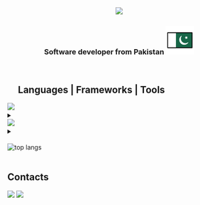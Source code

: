 <div align=center>
<a href="https://visitcount.itsvg.in">
  <img src="https://visitcount.itsvg.in/api?id=humzasadiq&label=Profile%20Views&color=12&icon=5&pretty=true" />
</a></div>

<!-- <h1 align="center">Hello, I'm Hamza <img height="32" width="32" src="https://github.com/humzasadiq/humzasadiq/blob/main/neko32.gif?raw=true"/><br/>
</h1> -->
<h3 align="center">
  Software developer from Pakistan 
  <img src="https://raw.githubusercontent.com/humzasadiq/humzasadiq/6f03fe5979da52c931629e19d1b10333ac1e3373/flag-pakistan.svg" alt="🇵🇰" />
</h3>
<br/>

<div id="toc">
  <ul style="list-style: none">
    <summary>
      <h2 align="left">Languages | Frameworks | Tools</h2>
    </summary>
  </ul>
</div>

<div align="left">
    <img src="https://skillicons.dev/icons?i=js,py,cpp,css,react,mysql,mongodb,postgres"/>
    <details>
      <summary></summary>
        JavaScript | Python | C++ | CSS | React | MySQL | MongoDB | PostgreSQL
</details>
  <img src="https://skillicons.dev/icons?i=express,electron,threejs,figma,blender" />
  <details>
    <summary></summary>
    Express.js | Electron | Three.js | | Figma | Blender
</details>
</div>
<br>
<div align=left>
  <img width=325 align="center" src="https://github-readme-stats.vercel.app/api/top-langs/?username=humzasadiq&hide=HTML&border_color=3D444D&layout=compact&theme=transparent&border_radius=10&exclude_repo=github-readme-stats" alt="top langs" />
</div>
<br/>
<h2 align="left">Contacts</h2>

[<img src="https://skillicons.dev/icons?i=gmail"/>](mailto:humzasadiq52@gmail.com)
[<img src="https://skillicons.dev/icons?i=linkedin"/>](https://www.linkedin.com/in/hamza-sadiq-887241240/)</br>

